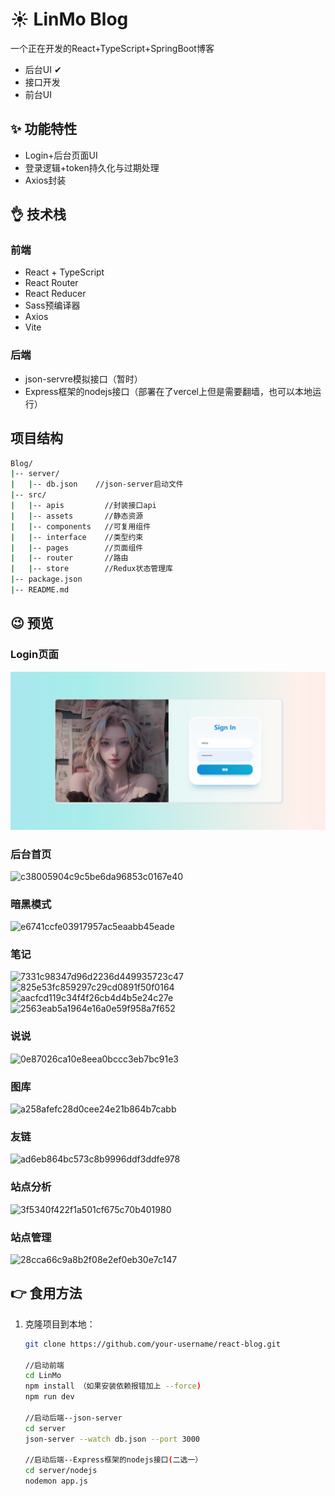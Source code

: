 # ☀️ LinMo Blog

  一个正在开发的React+TypeScript+SpringBoot博客
  
  - 后台UI ✔
  - 接口开发
  - 前台UI

## ✨ 功能特性

- Login+后台页面UI
- 登录逻辑+token持久化与过期处理
- Axios封装

## 👌 技术栈

### 前端
- React + TypeScript
- React Router
- React Reducer
- Sass预编译器
- Axios
- Vite

### 后端
- json-servre模拟接口（暂时）
- Express框架的nodejs接口（部署在了vercel上但是需要翻墙，也可以本地运行）

## 项目结构
```bash
Blog/
|-- server/
|   |-- db.json    //json-server启动文件
|-- src/
|   |-- apis         //封装接口api
|   |-- assets       //静态资源
|   |-- components   //可复用组件
|   |-- interface    //类型约束
|   |-- pages        //页面组件
|   |-- router       //路由
|   |-- store        //Redux状态管理库
|-- package.json
|-- README.md
```

## 😉 预览

### Login页面
![](./预览图/login.png)

### 后台首页
![c38005904c9c5be6da96853c0167e40](https://github.com/LinMoQC/LinMoBlog/assets/59323207/ce6a46cb-20c4-4b32-847b-3540b3d3ca5b)

### 暗黑模式
![e6741ccfe03917957ac5eaabb45eade](https://github.com/LinMoQC/LinMoBlog/assets/59323207/383f7e2e-0829-45f6-95b8-16dacd96b604)


### 笔记
![7331c98347d96d2236d449935723c47](https://github.com/LinMoQC/LinMoBlog/assets/59323207/bfa56f74-ba0e-46e9-a109-2174415336bf)
![825e53fc859297c29cd0891f50f0164](https://github.com/LinMoQC/LinMoBlog/assets/59323207/578863ed-dcf9-4863-b1d1-25d4f38ea3cb)
![aacfcd119c34f4f26cb4d4b5e24c27e](https://github.com/LinMoQC/LinMoBlog/assets/59323207/64962988-310c-409b-99be-63a6d62b34f8)
![2563eab5a1964e16a0e59f958a7f652](https://github.com/LinMoQC/LinMoBlog/assets/59323207/5ae3a88b-e0fa-435f-af1b-580b2d4141e6)


### 说说
![0e87026ca10e8eea0bccc3eb7bc91e3](https://github.com/LinMoQC/LinMoBlog/assets/59323207/5d9af682-9230-4d66-bb07-00a5963dc96e)


### 图库
![a258afefc28d0cee24e21b864b7cabb](https://github.com/LinMoQC/LinMoBlog/assets/59323207/ba0f15f7-cb83-4bb9-a25e-09d46960a8c6)

### 友链
![ad6eb864bc573c8b9996ddf3ddfe978](https://github.com/LinMoQC/LinMoBlog/assets/59323207/d525fcdd-0bd5-4a3b-9ff9-433e24f414ec)

### 站点分析
![3f5340f422f1a501cf675c70b401980](https://github.com/LinMoQC/LinMoBlog/assets/59323207/78e6268c-dad3-4404-8c85-b7ff80f1a5db)

### 站点管理
![28cca66c9a8b2f08e2ef0eb30e7c147](https://github.com/LinMoQC/LinMoBlog/assets/59323207/7f82153d-0688-4581-9347-f604098df0f8)


## 👉 食用方法

1. 克隆项目到本地：

   ```bash
   git clone https://github.com/your-username/react-blog.git

   //启动前端
   cd LinMo
   npm install （如果安装依赖报错加上 --force)
   npm run dev

   //启动后端--json-server
   cd server
   json-server --watch db.json --port 3000

   //启动后端--Express框架的nodejs接口(二选一）
   cd server/nodejs
   nodemon app.js   
